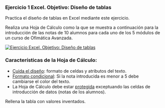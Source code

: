 ### Ejercicio 1 Excel. Objetivo: Diseño de tablas

Practica el diseño de tablas en Excel mediante este ejercicio.

Realiza una Hoja de Cálculo como la que se muestra a continuación para la introducción de las notas de 10 alumnos para cada uno de los 5 módulos de un curso de Ofimática Avanzada.

[![ Ejercicio Excel. Objetivo: Diseño de tablas ](https://pruebas.teformas.com/wp-content/uploads/2012/10/ej1.jpg)](http://pruebas.teformas.com/wp-content/uploads/2012/10/ej1.jpg)

### Características de la Hoja de Cálculo:

-   [Cuida el diseño](http://pruebas.teformas.com/cursos-de-informatica/curso-excel-ejercicios-practicos/leccion/formato-de-celdas-en-excel/): formato de celdas y atributos del texto.
-   [Formato condicional](http://pruebas.teformas.com/cursos-de-informatica/curso-excel-ejercicios-practicos/leccion/formato-condicional-excel/): Si la nota introducida es menor a 5 debe cambiarse el color del texto.
-   La Hoja de Cálculo debe estar [protegida](http://pruebas.teformas.com/cursos-de-informatica/curso-excel-ejercicios-practicos/leccion/proteccion-de-celdas-en-excel/) exceptuando las celdas de introducción de datos (notas de los alumnos).

Rellena la tabla con valores inventados.
<!--stackedit_data:
eyJoaXN0b3J5IjpbNzE5MDEwMTg3XX0=
-->